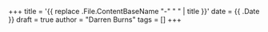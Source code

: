 +++
title = '{{ replace .File.ContentBaseName "-" " " | title }}'
date = {{ .Date }}
draft = true
author = "Darren Burns"
tags = []
+++
